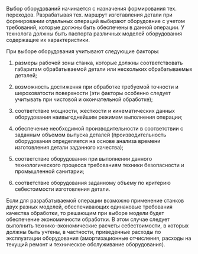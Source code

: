 Выбор оборудований начинается с назначения формирования тех. переходов. Разрабатывая тех. маршрут изготавления детали при формировании отдельных операций выбирают оборудовние с учетом требований, которые должны быть обеспечены в данной операции. У технолога должны быть паспорта различных моделей оборудования cодержащие их характеристики.

При выборе оборудования учитывают следующие факторы:

1. размеры рабочей зоны станка, которые должны соответствовать габаритам обрабатываемой детали или нескольких обрабатываемых деталей;
    
2. возможность достиження при обработке требуемой точности и шероховатости поверхности (эти факторы особенно следует учитывать при чистовой и окончательной обработке);
    
3. соответствие мощности, жесткости и кинематических данных оборудования наивыгоднейшим режимам выполнения операции;
    
4. обеспечение необходимой производительности в соответствии с заданным объемом выпуска деталей (производительность оборудования определяется на основе анализа времени изготовления детали заданного качества);
    
5. соответствие оборудования при выполнении данного технологического процесса требованиям техники безопасности и промышленной санитарии;
    
6. соответствие оборудования заданному объему по критерию себестоимости изготовления детали.
    

Если для разрабатываемой операции возможно применение станков двух разных моделей, обеспечивающих одинаковые требования качества обработки, то решающим при выборе модели будет обеспечение экономичности обработки. В этом случае следует выполнить технико-экономические расчеты себестоимости, в которых должны быть учтены, в частности, приведенные расходы по эксплуатации оборудования (амортизационные отчисления, расходы на текущий ремонт и техническое обслуживание оборудования).

